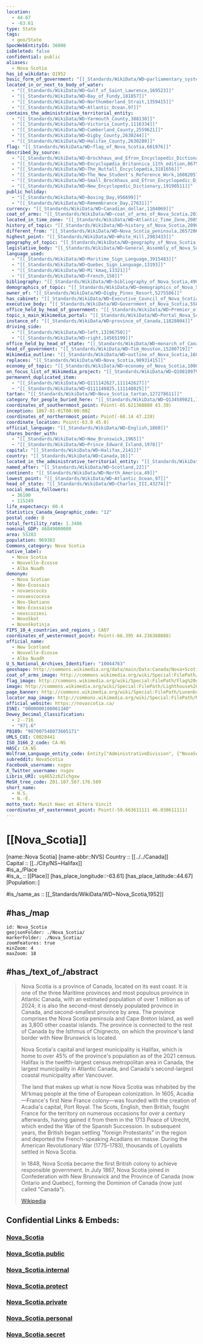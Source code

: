 ```yaml
---
location:
  - 44.67
  - -63.61
type: State
tags:
  - geo/State
SpocWebEntityId: 36008
isDeleted: false
confidential: public
aliases:
  - Nova Scotia
has_id_wikidata: Q1952
basic_form_of_government: "[[_Standards/WikiData/WD~parliamentary_system,166747]]"
located_in_or_next_to_body_of_water:
  - "[[_Standards/WikiData/WD~Gulf_of_Saint_Lawrence,169523]]"
  - "[[_Standards/WikiData/WD~Bay_of_Fundy,181857]]"
  - "[[_Standards/WikiData/WD~Northumberland_Strait,1359415]]"
  - "[[_Standards/WikiData/WD~Atlantic_Ocean,97]]"
contains_the_administrative_territorial_entity:
  - "[[_Standards/WikiData/WD~Yarmouth_County,388130]]"
  - "[[_Standards/WikiData/WD~Victoria_County,1116334]]"
  - "[[_Standards/WikiData/WD~Cumberland_County,2559621]]"
  - "[[_Standards/WikiData/WD~Digby_County,2630244]]"
  - "[[_Standards/WikiData/WD~Halifax_County,2630280]]"
flag: "[[_Standards/WikiData/WD~flag_of_Nova_Scotia,601976]]"
described_by_source:
  - "[[_Standards/WikiData/WD~Brockhaus_and_Efron_Encyclopedic_Dictionary,602358]]"
  - "[[_Standards/WikiData/WD~Encyclopædia_Britannica_11th_edition,867541]]"
  - "[[_Standards/WikiData/WD~The_Nuttall_Encyclopædia,3181656]]"
  - "[[_Standards/WikiData/WD~The_New_Student's_Reference_Work,16082057]]"
  - "[[_Standards/WikiData/WD~Small_Brockhaus_and_Efron_Encyclopedic_Dictionary,19180675]]"
  - "[[_Standards/WikiData/WD~New_Encyclopedic_Dictionary,19190511]]"
public_holiday:
  - "[[_Standards/WikiData/WD~Boxing_Day,956699]]"
  - "[[_Standards/WikiData/WD~Remembrance_Day,27631]]"
currency: "[[_Standards/WikiData/WD~Canadian_dollar,1104069]]"
coat_of_arms: "[[_Standards/WikiData/WD~coat_of_arms_of_Nova_Scotia,2034459]]"
located_in_time_zone: "[[_Standards/WikiData/WD~Atlantic_Time_Zone,2085376]]"
history_of_topic: "[[_Standards/WikiData/WD~history_of_Nova_Scotia,2090867]]"
different_from: "[[_Standards/WikiData/WD~Nova_Scotia_peninsula,2657206]]"
highest_point: "[[_Standards/WikiData/WD~White_Hill,2983433]]"
geography_of_topic: "[[_Standards/WikiData/WD~geography_of_Nova_Scotia,3123366]]"
legislative_body: "[[_Standards/WikiData/WD~General_Assembly_of_Nova_Scotia,3246027]]"
language_used:
  - "[[_Standards/WikiData/WD~Maritime_Sign_Language,3915483]]"
  - "[[_Standards/WikiData/WD~Quebec_Sign_Language,13193]]"
  - "[[_Standards/WikiData/WD~Mi'kmaq,13321]]"
  - "[[_Standards/WikiData/WD~French,150]]"
bibliography: "[[_Standards/WikiData/WD~bibliography_of_Nova_Scotia,4903379]]"
demographics_of_topic: "[[_Standards/WikiData/WD~demographics_of_Nova_Scotia,5256052]]"
owner_of: "[[_Standards/WikiData/WD~Digby_Pines_Resort,5275586]]"
has_cabinet: "[[_Standards/WikiData/WD~Executive_Council_of_Nova_Scotia,5419823]]"
executive_body: "[[_Standards/WikiData/WD~Government_of_Nova_Scotia,5589276]]"
office_held_by_head_of_government: "[[_Standards/WikiData/WD~Premier_of_Nova_Scotia,7240360]]"
topic_s_main_Wikimedia_portal: "[[_Standards/WikiData/WD~Portal_Nova_Scotia,10966055]]"
instance_of: "[[_Standards/WikiData/WD~province_of_Canada,11828004]]"
driving_side:
  - "[[_Standards/WikiData/WD~left,13196750]]"
  - "[[_Standards/WikiData/WD~right,14565199]]"
office_held_by_head_of_state: "[[_Standards/WikiData/WD~monarch_of_Canada,14931511]]"
head_of_government: "[[_Standards/WikiData/WD~Tim_Houston,15280719]]"
Wikimedia_outline: "[[_Standards/WikiData/WD~outline_of_Nova_Scotia,16823103]]"
replaces: "[[_Standards/WikiData/WD~Nova_Scotia,98931415]]"
economy_of_topic: "[[_Standards/WikiData/WD~economy_of_Nova_Scotia,100866625]]"
on_focus_list_of_Wikimedia_project: "[[_Standards/WikiData/WD~Q108109790,108109790]]"
permanent_duplicated_item:
  - "[[_Standards/WikiData/WD~Q111142627,111142627]]"
  - "[[_Standards/WikiData/WD~Q111148825,111148825]]"
tartan: "[[_Standards/WikiData/WD~Nova_Scotia_tartan,127278611]]"
category_for_people_buried_here: "[[_Standards/WikiData/WD~Q134589821,134589821]]"
coordinates_of_southernmost_point: Point(-65.621388888 43.39)
inception: 1867-01-01T00:00:00Z
coordinates_of_northernmost_point: Point(-60.14 47.228)
coordinate_location: Point(-63.0 45.0)
official_language: "[[_Standards/WikiData/WD~English,1860]]"
shares_border_with:
  - "[[_Standards/WikiData/WD~New_Brunswick,1965]]"
  - "[[_Standards/WikiData/WD~Prince_Edward_Island,1978]]"
capital: "[[_Standards/WikiData/WD~Halifax,2141]]"
country: "[[_Standards/WikiData/WD~Canada,16]]"
located_in_the_administrative_territorial_entity: "[[_Standards/WikiData/WD~Canada,16]]"
named_after: "[[_Standards/WikiData/WD~Scotland,22]]"
continent: "[[_Standards/WikiData/WD~North_America,49]]"
lowest_point: "[[_Standards/WikiData/WD~Atlantic_Ocean,97]]"
head_of_state: "[[_Standards/WikiData/WD~Charles_III,43274]]"
social_media_followers:
  - 36100
  - 115249
life_expectancy: 80.4
Statistics_Canada_Geographic_code: "12"
postal_code: B
total_fertility_rate: 1.3486
nominal_GDP: 46849000000
area: 55283
population: 969383
Commons_category: Nova Scotia
native_label:
  - Nova Scotia
  - Nouvelle-Écosse
  - Alba Nuadh
demonym:
  - Nova Scotian
  - Néo-Écossais
  - novaescocès
  - novaescocesa
  - Nov-Skotiano
  - Néo-Écossaise
  - neoscozzesi
  - Novoškot
  - Novoškotinja
FIPS_10_4_countries_and_regions_: CA07
coordinates_of_westernmost_point: Point(-66.395 44.236388888)
official_name:
  - New Scotland
  - Nouvelle-Écosse
  - Alba Nuadh
U_S_National_Archives_Identifier: "10044763"
geoshape: http://commons.wikimedia.org/data/main/Data:Canada/Nova+Scotia.map
coat_of_arms_image: http://commons.wikimedia.org/wiki/Special:FilePath/Coat%20of%20arms%20of%20Nova%20Scotia.svg
flag_image: http://commons.wikimedia.org/wiki/Special:FilePath/Flag%20of%20Nova%20Scotia.svg
image: http://commons.wikimedia.org/wiki/Special:FilePath/Lighthouse%20DSC01066%20-%20Peggy%27s%20Cove%20Lighthouse%20%287612052968%29.jpg
page_banner: http://commons.wikimedia.org/wiki/Special:FilePath/Lunenburg%20banner.jpg
locator_map_image: http://commons.wikimedia.org/wiki/Special:FilePath/Nova%20Scotia%20in%20Canada%202.svg
official_website: https://novascotia.ca/
ISNI: "0000000108061340"
Dewey_Decimal_Classification:
  - 2--716
  - "971.6"
P8189: "987007548073605171"
UMLS_CUI: C0028441
ISO_3166_2_code: CA-NS
HASC: CA.NS
Wolfram_Language_entity_code: Entity["AdministrativeDivision", {"NovaScotia", "Canada"}]
subreddit: NovaScotia
Facebook_username: nsgov
X_Twitter_username: nsgov
Libris_URI: sq4652zb2lchgxw
MeSH_tree_code: Z01.107.567.176.589
short_name:
  - N.S.
  - N.-É.
motto_text: Munit Haec et Altera Vincit
coordinates_of_easternmost_point: Point(-59.663611111 46.038611111)
---
```


# [[Nova_Scotia]] 

[name::Nova Scotia] 
[name-abbr::NVS] 
Country :: [[../../Canada]]  
Capital :: [[../City/NS~Halifax]]  
#is_a_/Place  
#is_a_ :: [[Place]] 
[has_place_longitude::-63.61] 
[has_place_latitude::44.67] 
[Population::] 


#is_/same_as :: [[_Standards/WikiData/WD~Nova_Scotia,1952]] 

## #has_/map 

```leaflet
id: Nova_Scotia
geojsonFolder: ./Nova_Scotia/
markerFolder: ./Nova_Scotia/
zoomFeatures: true 
minZoom: 4 
maxZoom: 18
```


## #has_/text_of_/abstract 

> Nova Scotia is a province of Canada, located on its east coast. It is one of the three Maritime provinces and most populous province in Atlantic Canada, with an estimated population of over 1 million as of 2024; it is also the second-most densely populated province in Canada, and second-smallest province by area. The province comprises the Nova Scotia peninsula and Cape Breton Island, as well as 3,800 other coastal islands. The province is connected to the rest of Canada by the Isthmus of Chignecto, on which the province's land border with New Brunswick is located.
>
> Nova Scotia's capital and largest municipality is Halifax, which is home to over 45% of the province's population as of the 2021 census. Halifax is the twelfth-largest census metropolitan area in Canada, the largest municipality in Atlantic Canada, and Canada's second-largest coastal municipality after Vancouver.
>
> The land that makes up what is now Nova Scotia was inhabited by the Miꞌkmaq people at the time of European colonization. In 1605, Acadia—France's first New France colony—was founded with the creation of Acadia's capital, Port Royal. The Scots, English, then British, fought France for the territory on numerous occasions for over a century afterwards, having gained it from them in the 1713 Peace of Utrecht, which ended the War of the Spanish Succession. In subsequent years, the British began settling "foreign Protestants" in the region and deported the French-speaking Acadians en masse. During the American Revolutionary War (1775–1783), thousands of Loyalists settled in Nova Scotia.
>
> In 1848, Nova Scotia became the first British colony to achieve responsible government. In July 1867, Nova Scotia joined in Confederation with New Brunswick and the Province of Canada (now Ontario and Quebec), forming the Dominion of Canada (now just called "Canada").
>
> [Wikipedia](https://en.wikipedia.org/wiki/Nova%20Scotia) 


## Confidential Links & Embeds: 

### [Nova_Scotia](/_Standards/Earth/Continent/America~North/Canada/provinces~Canada/Nova_Scotia.md) 

### [Nova_Scotia.public](/_public/Earth/Continent/America~North/Canada/provinces~Canada/Nova_Scotia.public.md) 

### [Nova_Scotia.internal](/_internal/Earth/Continent/America~North/Canada/provinces~Canada/Nova_Scotia.internal.md) 

### [Nova_Scotia.protect](/_protect/Earth/Continent/America~North/Canada/provinces~Canada/Nova_Scotia.protect.md) 

### [Nova_Scotia.private](/_private/Earth/Continent/America~North/Canada/provinces~Canada/Nova_Scotia.private.md) 

### [Nova_Scotia.personal](/_personal/Earth/Continent/America~North/Canada/provinces~Canada/Nova_Scotia.personal.md) 

### [Nova_Scotia.secret](/_secret/Earth/Continent/America~North/Canada/provinces~Canada/Nova_Scotia.secret.md)

